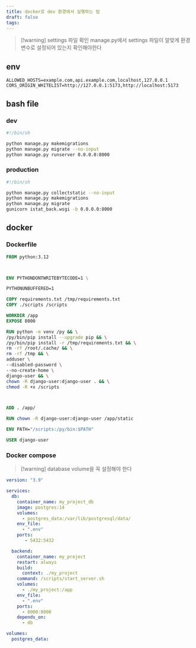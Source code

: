 ```yaml
---
title: docker로 dev 환경에서 실행하는 법
draft: false
tags:
---
```

> [!warning] settings 파일 확인
> manage.py에서 settings 파일이 알맞게 환경변수로 설정되어 있는지 확인해야한다
## env
```.env
ALLOWED_HOSTS=example.com,api.example.com,localhost,127.0.0.1  
CORS_ORIGIN_WHITELIST=http://127.0.0.1:5173,http://localhost:5173
```

## bash file
### dev
```sh
#!/bin/sh

python manage.py makemigrations
python manage.py migrate --no-input
python manage.py runserver 0.0.0.0:8000
```
### production
```sh
#!/bin/sh

python manage.py collectstatic --no-input
python manage.py makemigrations
python manage.py migrate
gunicorn istat_back.wsgi -b 0.0.0.0:8000
```

## docker
### Dockerfile
```Dockerfile
FROM python:3.12



ENV PYTHONDONTWRITEBYTECODE=1 \

PYTHONUNBUFFERED=1

COPY requirements.txt /tmp/requirements.txt
COPY ./scripts /scripts

WORKDIR /app
EXPOSE 8000

RUN python -m venv /py && \
/py/bin/pip install --upgrade pip && \
/py/bin/pip install -r /tmp/requirements.txt && \
rm -rf /root/.cache/ && \
rm -rf /tmp && \
adduser \
--disabled-password \
--no-create-home \
django-user && \
chown -R django-user:django-user . && \
chmod -R +x /scripts



ADD . /app/

RUN chown -R django-user:django-user /app/static

ENV PATH="/scripts:/py/bin:$PATH"

USER django-user
```

### Docker compose
> [!warning] database
> volume을 꼭 설정해야 한다

```yml
version: "3.9"

services:
  db:
    container_name: my_project_db
    image: postgres:14
    volumes:
      - postgres_data:/var/lib/postgresql/data/
    env_file:
      - ".env"
    ports:
       - 5432:5432

  backend:
    container_name: my_project
    restart: always
    build:
      context: ./my_project
    command: /scripts/start_server.sh
    volumes:
      - ./my_project:/app
    env_file:
      - ".env"
    ports:
      - 8000:8000
    depends_on:
      - db

volumes:
  postgres_data:
```
